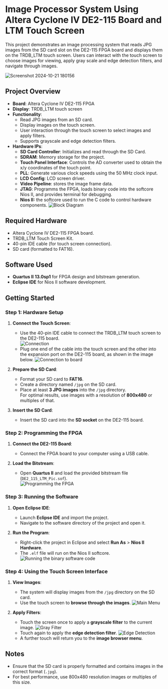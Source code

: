 # Image Processor System Using Altera Cyclone IV DE2-115 Board and LTM Touch Screen

This project demonstrates an image processing system that reads JPG images from the SD card slot on the DE2-115 FPGA board and displays them on the TRDB_LTM touch screen. Users can interact with the touch screen to choose images for viewing, apply gray scale and edge detection filters, and navigate through images.

![Screenshot 2024-10-21 180156](https://github.com/user-attachments/assets/b9d8d831-90f4-4b28-ab60-12614981d2ef)

## Project Overview

- **Board**: Altera Cyclone IV DE2-115 FPGA
- **Display**: TRDB_LTM touch screen
- **Functionality**:  
  - Read JPG images from an SD card.  
  - Display images on the touch screen.  
  - User interaction through the touch screen to select images and apply filters.
  - Supports grayscale and edge detection filters.
- **Hardware IPs**:   
  - **SD Card Controller**: Initializes and read through the SD Card. 
  - **SDRAM**: Memory storage for the project.
  - **Touch Panel Interface**: Controls the AD converter used to obtain the x/y coordinates of the touch point.
  - **PLL**: Generate various clock speeds using the 50 MHz clock input.
  - **LCD Config**: LCD screen driver.
  - **Video Pipeline**: stores the image frame data.
  - **JTAG**: Programms the FPGA, loads binary code into the softcore Nios II, and provides terminal for debugging.
  - **Nios II:** the softcore used to run the C code to control hardware components.
  ![Block Diagram](https://drive.google.com/file/d/1wwOeUEy8g3O9797cDiqGVX8xdTCsWVWP/view?usp=sharing)


## Required Hardware

- Altera Cyclone IV DE2-115 FPGA board.
- TRDB_LTM Touch Screen Kit.
- 40-pin IDE cable (for touch screen connection).
- SD card (formatted to FAT16).

## Software Used

- **Quartus II** **13.0sp1** for FPGA design and bitstream generation.
- **Eclipse IDE** for Nios II software development.

## Getting Started

### Step 1: Hardware Setup

1. **Connect the Touch Screen**:  
   - Use the 40-pin IDE cable to connect the TRDB_LTM touch screen to the DE2-115 board.  
   ![Connection](https://drive.google.com/file/d/15-KWMSGB7QXruJ4l1eid0EK7rqD-ANo_/view?usp=sharing)
   - Plug one end of the cable into the touch screen and the other into the expansion port on the DE2-115 board, as shown in the image below.
   ![Connection to board](https://drive.google.com/file/d/18oEvsJ_fILFfCKRW0ZBfLEadiW4iV36r/view?usp=sharing)
 

2. **Prepare the SD Card**:
   - Format your SD card to **FAT16**.
   - Create a directory named `/jpg` on the SD card.
   - Place at least **3 JPG images** into the `/jpg` directory.  
     For optimal results, use images with a resolution of **800x480** or multiples of that.

3. **Insert the SD Card**:  
   - Insert the SD card into the **SD socket** on the DE2-115 board.

### Step 2: Programming the FPGA

1. **Connect the DE2-115 Board**:  
   - Connect the FPGA board to your computer using a USB cable.

2. **Load the Bitstream**:  
   - Open **Quartus II** and load the provided bitstream file (`DE2_115_LTM_Pic.sof`).  
   ![Programming the FPGA](https://drive.google.com/file/d/1dSyN3v4RArENFRVnidUnIeC9AdV7GMdd/view?usp=sharing)

### Step 3: Running the Software

1. **Open Eclipse IDE**:  
   - Launch **Eclipse IDE** and import the project.
   - Navigate to the software directory of the project and open it.

2. **Run the Program**:  
   - Right-click the project in Eclipse and select **Run As** > **Nios II Hardware**.  
   - The `.elf` file will run on the Nios II softcore.
   ![Running the binary software code](https://drive.google.com/file/d/1MPXtZFQB3rY04FMQe0ZvcDgRfpbxqaKe/view?usp=sharing)

### Step 4: Using the Touch Screen Interface

1. **View Images**:  
   - The system will display images from the `/jpg` directory on the SD card.  
   - Use the touch screen to **browse through the images**.
   ![Main Menu](https://drive.google.com/file/d/1oq2XEvLVeduFq5ClWynsTx752hwpRqUJ/view?usp=sharing)

2. **Apply Filters**:  
   - Touch the screen once to apply a **grayscale filter** to the current image.
   ![Gray Filter](https://drive.google.com/file/d/1PGlzZDyZVjIs3iW7DoVTPLJedHcEhWWy/view?usp=sharing)
   - Touch again to apply the **edge detection filter**.
   ![Edge Detection](https://drive.google.com/file/d/1dCWh3iZvwy4sTenTnEEWVkSTB0xFh2om/view?usp=sharing)
   - A further touch will return you to the **image browser menu**.

## Notes

- Ensure that the SD card is properly formatted and contains images in the correct format (`.jpg`).
- For best performance, use 800x480 resolution images or multiples of this size.
